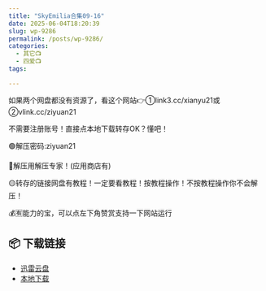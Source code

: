 ```yaml
---
title: "SkyEmilia合集09-16"
date: 2025-06-04T18:20:39
slug: wp-9286
permalink: /posts/wp-9286/
categories:
  - 其它📺
  - 四爱📺
tags:

---
```


如果两个网盘都没有资源了，看这个网站👉①link3.cc/xianyu21或②vlink.cc/ziyuan21

不需要注册账号！直接点本地下载转存OK？懂吧！

🟢解压密码:ziyuan21

🔵解压用解压专家！(应用商店有)

🟡转存的链接网盘有教程！一定要看教程！按教程操作！不按教程操作你不会解压！

💰🈶能力的宝，可以点左下角赞赏支持一下网站运行

## 📦 下载链接
- [迅雷云盘](https://blziyuan21.com/pay-download/9286?key=ba6e14d9bc&down_id=0)
- [本地下载](https://blziyuan21.com/pay-download/9286?key=ba6e14d9bc&down_id=1)

